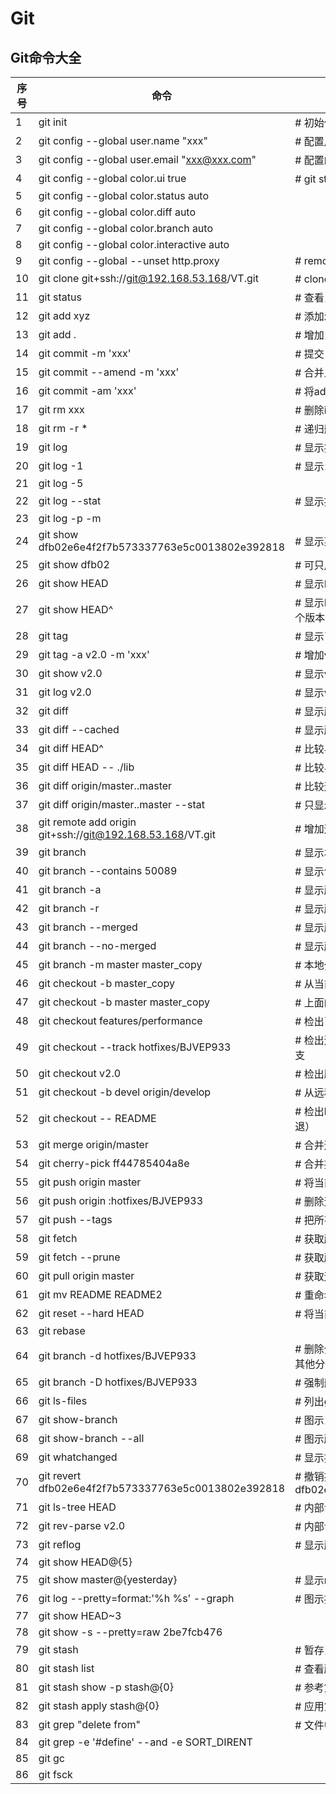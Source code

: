 # Git





## Git命令大全

| 序号 | 命令                                                      | 描述                                                         |
| ---- | --------------------------------------------------------- | ------------------------------------------------------------ |
| 1    | git init                                                  | # 初始化本地git仓库（创建新仓库）                            |
| 2    | git config --global user.name "xxx"                       | # 配置用户名                                                 |
| 3    | git config --global user.email "xxx@xxx.com"              | # 配置邮件                                                   |
| 4    | git config --global color.ui true                         | # git status等命令自动着色                                   |
| 5    | git config --global color.status auto                     |                                                              |
| 6    | git config --global color.diff auto                       |                                                              |
| 7    | git config --global color.branch auto                     |                                                              |
| 8    | git config --global color.interactive auto                |                                                              |
| 9    | git config --global --unset http.proxy                    | # remove  proxy configuration on git                         |
| 10   | git clone git+ssh://git@192.168.53.168/VT.git             | # clone远程仓库                                              |
| 11   | git status                                                | # 查看当前版本状态（是否修改）                               |
| 12   | git add xyz                                               | # 添加xyz文件至index                                         |
| 13   | git add .                                                 | # 增加当前子目录下所有更改过的文件至index                    |
| 14   | git commit -m 'xxx'                                       | # 提交                                                       |
| 15   | git commit --amend -m 'xxx'                               | # 合并上一次提交（用于反复修改）                             |
| 16   | git commit -am 'xxx'                                      | # 将add和commit合为一步                                      |
| 17   | git rm xxx                                                | # 删除index中的文件                                          |
| 18   | git rm -r *                                               | # 递归删除                                                   |
| 19   | git log                                                   | # 显示提交日志                                               |
| 20   | git log -1                                                | # 显示1行日志 -n为n行                                        |
| 21   | git log -5                                                |                                                              |
| 22   | git log --stat                                            | # 显示提交日志及相关变动文件                                 |
| 23   | git log -p -m                                             |                                                              |
| 24   | git show dfb02e6e4f2f7b573337763e5c0013802e392818         | # 显示某个提交的详细内容                                     |
| 25   | git show dfb02                                            | # 可只用commitid的前几位                                     |
| 26   | git show HEAD                                             | # 显示HEAD提交日志                                           |
| 27   | git show HEAD^                                            | # 显示HEAD的父（上一个版本）的提交日志 ^^为上两个版本 ^5为上5个版本 |
| 28   | git tag                                                   | # 显示已存在的tag                                            |
| 29   | git tag -a v2.0 -m 'xxx'                                  | # 增加v2.0的tag                                              |
| 30   | git show v2.0                                             | # 显示v2.0的日志及详细内容                                   |
| 31   | git log v2.0                                              | # 显示v2.0的日志                                             |
| 32   | git diff                                                  | # 显示所有未添加至index的变更                                |
| 33   | git diff --cached                                         | # 显示所有已添加index但还未commit的变更                      |
| 34   | git diff HEAD^                                            | # 比较与上一个版本的差异                                     |
| 35   | git diff HEAD -- ./lib                                    | # 比较与HEAD版本lib目录的差异                                |
| 36   | git diff origin/master..master                            | # 比较远程分支master上有本地分支master上没有的               |
| 37   | git diff origin/master..master --stat                     | # 只显示差异的文件，不显示具体内容                           |
| 38   | git remote add origin git+ssh://git@192.168.53.168/VT.git | # 增加远程定义（用于push/pull/fetch）                        |
| 39   | git branch                                                | # 显示本地分支                                               |
| 40   | git branch --contains 50089                               | # 显示包含提交50089的分支                                    |
| 41   | git branch -a                                             | # 显示所有分支                                               |
| 42   | git branch -r                                             | # 显示所有原创分支                                           |
| 43   | git branch --merged                                       | # 显示所有已合并到当前分支的分支                             |
| 44   | git branch --no-merged                                    | # 显示所有未合并到当前分支的分支                             |
| 45   | git branch -m master master_copy                          | # 本地分支改名                                               |
| 46   | git checkout -b master_copy                               | # 从当前分支创建新分支master_copy并检出                      |
| 47   | git checkout -b master master_copy                        | # 上面的完整版                                               |
| 48   | git checkout features/performance                         | # 检出已存在的features/performance分支                       |
| 49   | git checkout --track hotfixes/BJVEP933                    | # 检出远程分支hotfixes/BJVEP933并创建本地跟踪分支            |
| 50   | git checkout v2.0                                         | # 检出版本v2.0                                               |
| 51   | git checkout -b devel origin/develop                      | # 从远程分支develop创建新本地分支devel并检出                 |
| 52   | git checkout -- README                                    | # 检出head版本的README文件（可用于修改错误回退）             |
| 53   | git merge origin/master                                   | # 合并远程master分支至当前分支                               |
| 54   | git cherry-pick ff44785404a8e                             | # 合并提交ff44785404a8e的修改                                |
| 55   | git push origin master                                    | # 将当前分支push到远程master分支                             |
| 56   | git push origin :hotfixes/BJVEP933                        | # 删除远程仓库的hotfixes/BJVEP933分支                        |
| 57   | git push --tags                                           | # 把所有tag推送到远程仓库                                    |
| 58   | git fetch                                                 | # 获取所有远程分支（不更新本地分支，另需merge）              |
| 59   | git fetch --prune                                         | # 获取所有原创分支并清除服务器上已删掉的分支                 |
| 60   | git pull origin master                                    | # 获取远程分支master并merge到当前分支                        |
| 61   | git mv README README2                                     | # 重命名文件README为README2                                  |
| 62   | git reset --hard HEAD                                     | # 将当前版本重置为HEAD（通常用于merge失败回退）              |
| 63   | git rebase                                                |                                                              |
| 64   | git branch -d hotfixes/BJVEP933                           | # 删除分支hotfixes/BJVEP933（本分支修改已合并到其他分支）    |
| 65   | git branch -D hotfixes/BJVEP933                           | # 强制删除分支hotfixes/BJVEP933                              |
| 66   | git ls-files                                              | # 列出git index包含的文件                                    |
| 67   | git show-branch                                           | # 图示当前分支历史                                           |
| 68   | git show-branch --all                                     | # 图示所有分支历史                                           |
| 69   | git whatchanged                                           | # 显示提交历史对应的文件修改                                 |
| 70   | git revert dfb02e6e4f2f7b573337763e5c0013802e392818       | # 撤销提交dfb02e6e4f2f7b573337763e5c0013802e392818           |
| 71   | git ls-tree HEAD                                          | # 内部命令：显示某个git对象                                  |
| 72   | git rev-parse v2.0                                        | # 内部命令：显示某个ref对于的SHA1 HASH                       |
| 73   | git reflog                                                | # 显示所有提交，包括孤立节点                                 |
| 74   | git show HEAD@{5}                                         |                                                              |
| 75   | git show master@{yesterday}                               | # 显示master分支昨天的状态                                   |
| 76   | git log --pretty=format:'%h %s' --graph                   | # 图示提交日志                                               |
| 77   | git show HEAD~3                                           |                                                              |
| 78   | git show -s --pretty=raw 2be7fcb476                       |                                                              |
| 79   | git stash                                                 | # 暂存当前修改，将所有至为HEAD状态                           |
| 80   | git stash list                                            | # 查看所有暂存                                               |
| 81   | git stash show -p stash@{0}                               | # 参考第一次暂存                                             |
| 82   | git stash apply stash@{0}                                 | # 应用第一次暂存                                             |
| 83   | git grep "delete from"                                    | # 文件中搜索文本“delete from”                                |
| 84   | git grep -e '#define' --and -e SORT_DIRENT                |                                                              |
| 85   | git gc                                                    |                                                              |
| 86   | git fsck                                                  |                                                              |

